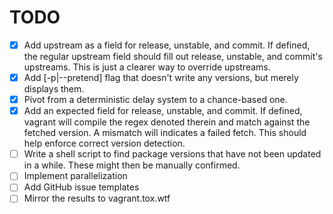 # TODO

- [x] Add upstream as a field for release, unstable, and commit. If defined, the
  regular upstream field should fill out release, unstable, and commit's
  upstreams. This is just a clearer way to override upstreams.
- [x] Add [-p|--pretend] flag that doesn't write any versions, but merely
  displays them.
- [x] Pivot from a deterministic delay system to a chance-based one.
- [x] Add an expected field for release, unstable, and commit. If defined,
  vagrant will compile the regex denoted therein and match against the fetched
  version. A mismatch will indicates a failed fetch. This should help enforce
  correct version detection.
- [ ] Write a shell script to find package versions that have not been updated
  in a while. These might then be manually confirmed.
- [ ] Implement parallelization
- [ ] Add GitHub issue templates
- [ ] Mirror the results to vagrant.tox.wtf

